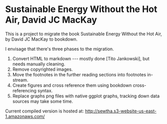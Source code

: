 # Sustainable Energy Without the Hot Air, David JC MacKay

This is a project to migrate the book Sustainable Energy Without the Hot Air, by David JC MacKay to bookdown.

I envisage that there's three phases to the migration.

1. Convert HTML to markdown --- mostly done [Tito Jankowski], but needs manually cleaning.
2. Remove copyrighted images.
3. Move the footnotes in the further reading sections into footnotes in-stream.
4. Create figures and cross reference them using bookdown cross-referencing syntax.
5. Replace graphs png files with native ggplot graphs, tracking down data sources may take some time.

Current compiled version is hosted at: http://sewtha.s3-website-us-east-1.amazonaws.com/
